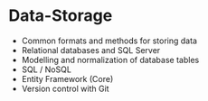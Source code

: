 # Data-Storage

-   Common formats and methods for storing data
-   Relational databases and SQL Server
-   Modelling and normalization of database tables
-   SQL / NoSQL
-   Entity Framework (Core)
-   Version control with Git
